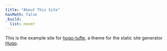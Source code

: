 ```yaml
---
title: "About This Site"
hasMath: false
_build:
  list: never
---
```


This is the example site for [hugo-tufte](https://github.com/loikein/hugo-tufte), a theme for the static site generator [Hugo](https://gohugo.io/).

